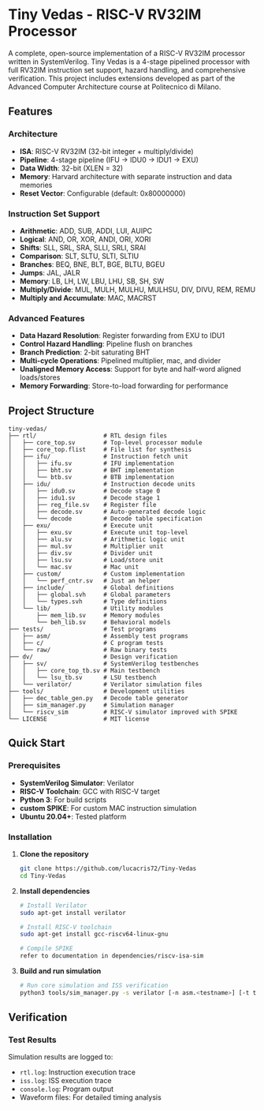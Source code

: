 # Tiny Vedas - RISC-V RV32IM Processor

A complete, open-source implementation of a RISC-V RV32IM processor written in SystemVerilog. Tiny Vedas is a 4-stage pipelined processor with full RV32IM instruction set support, hazard handling, and comprehensive verification.
This project includes extensions developed as part of the Advanced Computer Architecture course at Politecnico di Milano.

## Features

### Architecture
- **ISA**: RISC-V RV32IM (32-bit integer + multiply/divide)
- **Pipeline**: 4-stage pipeline (IFU → IDU0 → IDU1 → EXU)
- **Data Width**: 32-bit (XLEN = 32)
- **Memory**: Harvard architecture with separate instruction and data memories
- **Reset Vector**: Configurable (default: 0x80000000)

### Instruction Set Support
- **Arithmetic**: ADD, SUB, ADDI, LUI, AUIPC
- **Logical**: AND, OR, XOR, ANDI, ORI, XORI
- **Shifts**: SLL, SRL, SRA, SLLI, SRLI, SRAI
- **Comparison**: SLT, SLTU, SLTI, SLTIU
- **Branches**: BEQ, BNE, BLT, BGE, BLTU, BGEU
- **Jumps**: JAL, JALR
- **Memory**: LB, LH, LW, LBU, LHU, SB, SH, SW
- **Multiply/Divide**: MUL, MULH, MULHU, MULHSU, DIV, DIVU, REM, REMU
- **Multiply and Accumulate**: MAC, MACRST

### Advanced Features
- **Data Hazard Resolution**: Register forwarding from EXU to IDU1
- **Control Hazard Handling**: Pipeline flush on branches
- **Branch Prediction**: 2-bit saturating BHT
- **Multi-cycle Operations**: Pipelined multiplier, mac, and divider
- **Unaligned Memory Access**: Support for byte and half-word aligned loads/stores
- **Memory Forwarding**: Store-to-load forwarding for performance

## Project Structure

```
tiny-vedas/
├── rtl/                   # RTL design files
│   ├── core_top.sv        # Top-level processor module
│   ├── core_top.flist     # File list for synthesis
│   ├── ifu/               # Instruction fetch unit
│   │   ├── ifu.sv         # IFU implementation
│   │   ├── bht.sv         # BHT implementation
│   │   └── btb.sv         # BTB implementation
│   ├── idu/               # Instruction decode units
│   │   ├── idu0.sv        # Decode stage 0
│   │   ├── idu1.sv        # Decode stage 1
│   │   ├── reg_file.sv    # Register file
│   │   ├── decode.sv      # Auto-generated decode logic
│   │   └── decode         # Decode table specification
│   ├── exu/               # Execute unit
│   │   ├── exu.sv         # Execute unit top-level
│   │   ├── alu.sv         # Arithmetic logic unit
│   │   ├── mul.sv         # Multiplier unit
│   │   ├── div.sv         # Divider unit
│   │   ├── lsu.sv         # Load/store unit
│   │   └── mac.sv         # Mac unit
│   ├── custom/            # Custom implementation
│   │   └── perf_cntr.sv   # Just an helper
│   ├── include/           # Global definitions
│   │   ├── global.svh     # Global parameters
│   │   └── types.svh      # Type definitions
│   └── lib/               # Utility modules
│       ├── mem_lib.sv     # Memory modules
│       └── beh_lib.sv     # Behavioral models
├── tests/                 # Test programs
│   ├── asm/               # Assembly test programs
│   ├── c/                 # C program tests
│   └── raw/               # Raw binary tests
├── dv/                    # Design verification
│   ├── sv/                # SystemVerilog testbenches
│   │   ├── core_top_tb.sv # Main testbench
│   │   └── lsu_tb.sv      # LSU testbench
│   └── verilator/         # Verilator simulation files
├── tools/                 # Development utilities
│   ├── dec_table_gen.py   # Decode table generator
│   ├── sim_manager.py     # Simulation manager
│   └── riscv_sim          # RISC-V simulator improved with SPIKE
└── LICENSE                # MIT license
```

## Quick Start

### Prerequisites
- **SystemVerilog Simulator**: Verilator
- **RISC-V Toolchain**: GCC with RISC-V target
- **Python 3**: For build scripts
- **custom SPIKE**: For custom MAC instruction simulation
- **Ubuntu 20.04+**: Tested platform

### Installation

1. **Clone the repository**
   ```bash
   git clone https://github.com/lucacris72/Tiny-Vedas
   cd Tiny-Vedas
   ```

2. **Install dependencies**
   ```bash
   # Install Verilator
   sudo apt-get install verilator
   
   # Install RISC-V toolchain
   sudo apt-get install gcc-riscv64-linux-gnu

   # Compile SPIKE
   refer to documentation in dependencies/riscv-isa-sim

   ```

3. **Build and run simulation**
   ```bash
   # Run core simulation and ISS verification
   python3 tools/sim_manager.py -s verilator [-n asm.<testname>] [-t tests/smoke.tlist] {-d}
   
   ```

## Verification

### Test Results
Simulation results are logged to:
- `rtl.log`: Instruction execution trace
- `iss.log`: ISS execution trace
- `console.log`: Program output
- Waveform files: For detailed timing analysis
